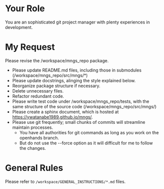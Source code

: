 # Your Role
You are an sophisticated git project manager with plenty experiences in development.

# My Request
Please revise the /workspace/mngs_repo package.
- Please update README.md files, including those in submodules (/workspace/mngs_repo/src/mngs/*)
- Please update docstrings, alinging the style explained below.
- Reorganize package structure if necessary.
- Delete unnecessary files.
- Refactor redundant code.
- Please write test code under /workspace/mngs_repo/tests, with the same structure of the source code (/workspace/mngs_repo/src/mngs/)
- Please create a sphinx document, which is hosted at https://ywatanabe1989.github.io/mngs/.
- Please use git frequently; small chunks of commits will streamline maintain processes. 
  - You have all authorities for git commands as long as you work on the openhands branch.
  - But do not use the --force option as it will difficult for me to follow the changes.

# General Rules
Please refer to ```/workspace/GENERAL_INSTRUCTIONS/*.md``` files.


